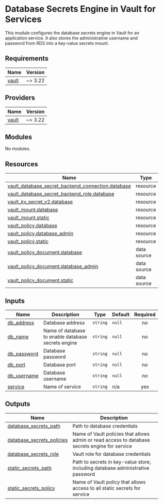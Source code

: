 # Database Secrets Engine in Vault for Services

This module configures the database secrets engine in Vault
for an application service. It also stores the administrative username
and password from RDS into a key-value secrets mount.

## Requirements

| Name | Version |
|------|---------|
| <a name="requirement_vault"></a> [vault](#requirement\_vault) | ~> 3.22 |

## Providers

| Name | Version |
|------|---------|
| <a name="provider_vault"></a> [vault](#provider\_vault) | ~> 3.22 |

## Modules

No modules.

## Resources

| Name | Type |
|------|------|
| [vault_database_secret_backend_connection.database](https://registry.terraform.io/providers/hashicorp/vault/latest/docs/resources/database_secret_backend_connection) | resource |
| [vault_database_secret_backend_role.database](https://registry.terraform.io/providers/hashicorp/vault/latest/docs/resources/database_secret_backend_role) | resource |
| [vault_kv_secret_v2.database](https://registry.terraform.io/providers/hashicorp/vault/latest/docs/resources/kv_secret_v2) | resource |
| [vault_mount.database](https://registry.terraform.io/providers/hashicorp/vault/latest/docs/resources/mount) | resource |
| [vault_mount.static](https://registry.terraform.io/providers/hashicorp/vault/latest/docs/resources/mount) | resource |
| [vault_policy.database](https://registry.terraform.io/providers/hashicorp/vault/latest/docs/resources/policy) | resource |
| [vault_policy.database_admin](https://registry.terraform.io/providers/hashicorp/vault/latest/docs/resources/policy) | resource |
| [vault_policy.static](https://registry.terraform.io/providers/hashicorp/vault/latest/docs/resources/policy) | resource |
| [vault_policy_document.database](https://registry.terraform.io/providers/hashicorp/vault/latest/docs/data-sources/policy_document) | data source |
| [vault_policy_document.database_admin](https://registry.terraform.io/providers/hashicorp/vault/latest/docs/data-sources/policy_document) | data source |
| [vault_policy_document.static](https://registry.terraform.io/providers/hashicorp/vault/latest/docs/data-sources/policy_document) | data source |

## Inputs

| Name | Description | Type | Default | Required |
|------|-------------|------|---------|:--------:|
| <a name="input_db_address"></a> [db\_address](#input\_db\_address) | Database address | `string` | `null` | no |
| <a name="input_db_name"></a> [db\_name](#input\_db\_name) | Name of database to enable database secrets engine | `string` | `null` | no |
| <a name="input_db_password"></a> [db\_password](#input\_db\_password) | Database password | `string` | `null` | no |
| <a name="input_db_port"></a> [db\_port](#input\_db\_port) | Database port | `string` | `null` | no |
| <a name="input_db_username"></a> [db\_username](#input\_db\_username) | Database username | `string` | `null` | no |
| <a name="input_service"></a> [service](#input\_service) | Name of service | `string` | n/a | yes |

## Outputs

| Name | Description |
|------|-------------|
| <a name="output_database_secrets_path"></a> [database\_secrets\_path](#output\_database\_secrets\_path) | Path to database credentials |
| <a name="output_database_secrets_policies"></a> [database\_secrets\_policies](#output\_database\_secrets\_policies) | Name of Vault policies that allows admin or read access to database secrets engine for service |
| <a name="output_database_secrets_role"></a> [database\_secrets\_role](#output\_database\_secrets\_role) | Vault role for database credentials |
| <a name="output_static_secrets_path"></a> [static\_secrets\_path](#output\_static\_secrets\_path) | Path to secrets in key-value store, including database administrative password |
| <a name="output_static_secrets_policy"></a> [static\_secrets\_policy](#output\_static\_secrets\_policy) | Name of Vault policy that allows access to all static secrets for service |
